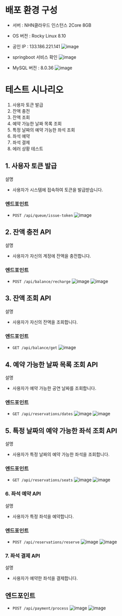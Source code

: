 # 배포 환경 구성
 - 서버 : NHN클라우드 인스턴스 2Core 8GB
 - OS 버전 : Rocky Linux 8.10
 - 공인 IP : 133.186.221.141
![image](https://github.com/user-attachments/assets/1b5ddc2c-b0da-4ffe-b2b3-0d7133108eb3)

 - springboot 서비스 확인
![image](https://github.com/user-attachments/assets/9043f41f-937e-4e21-91ff-a20441e92ed3)

  
 - MySQL 버전 : 8.0.36
![image](https://github.com/user-attachments/assets/160877ae-4b4f-4194-a65e-9a757e34aee8)


# 테스트 시나리오
 1. 사용자 토큰 발급
 2. 잔액 충전
 3. 잔액 조회
 4. 예약 가능한 날짜 목록 조회
 5. 특정 날짜의 예약 가능한 좌석 조회
 6. 좌석 예약
 7. 좌석 결제
 8. 에러 상황 테스트

## 1. 사용자 토큰 발급
설명
 - 사용자가 시스템에 접속하여 토큰을 발급받습니다.

### 엔드포인트
- `POST /api/queue/issue-token`
![image](https://github.com/user-attachments/assets/8ac3d6f9-f7b9-4883-9993-5a4dffae6a4f)

## 2. 잔액 충전 API
설명
 - 사용자가 자신의 계정에 잔액을 충전합니다.

### 엔드포인트
 - `POST /api/balance/recharge`
![image](https://github.com/user-attachments/assets/9f319769-5cd7-4076-8944-021af758b0aa)
![image](https://github.com/user-attachments/assets/7ecd6adf-7d2a-475a-8d5b-85a590325ed3)

## 3. 잔액 조회 API
설명
 - 사용자가 자신의 잔액을 조회합니다.

### 엔드포인트
 - `GET /api/balance/get`
![image](https://github.com/user-attachments/assets/23a72fc2-c9d0-4e80-944f-93eb0b7cf57f)

## 4. 예약 가능한 날짜 목록 조회 API
설명
 - 사용자가 예약 가능한 공연 날짜를 조회합니다.

### 엔드포인트
 - `GET /api/reservations/dates`
![image](https://github.com/user-attachments/assets/c4d8ed2d-28f9-46f5-9fcf-4cb16b5a6fdd)
![image](https://github.com/user-attachments/assets/dcf85d62-b04f-407b-be08-bfc59f0d1f8f)

## 5. 특정 날짜의 예약 가능한 좌석 조회 API
설명
 - 사용자가 특정 날짜의 예약 가능한 좌석을 조회합니다.

### 엔드포인트
 - `GET /api/reservations/seats`
![image](https://github.com/user-attachments/assets/2dd53491-41dd-4f36-aa20-f08c7ff52863)
![image](https://github.com/user-attachments/assets/ee70dfec-09fd-4483-a0a5-e65f334adcec)

### 6. 좌석 예약 API
설명
 - 사용자가 특정 좌석을 예약합니다.
 
### 엔드포인트
 - `POST /api/reservations/reserve`
![image](https://github.com/user-attachments/assets/ff9a1d81-435c-4261-b4d0-827f420d91f3)
![image](https://github.com/user-attachments/assets/eb43fbf7-442f-4c78-86e6-4e21b349f959)

### 7. 좌석 결제 API
설명
 - 사용자가 예약한 좌석을 결제합니다.

## 엔드포인트
 - `POST /api/payment/process`
![image](https://github.com/user-attachments/assets/67507dec-0e7c-4ad1-b52c-6cc43fea845a)
![image](https://github.com/user-attachments/assets/85e7f69e-70e7-4ca0-ab12-9524023ea482)

